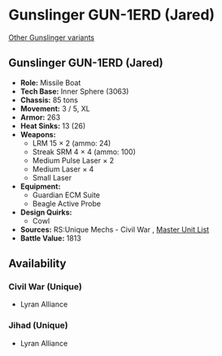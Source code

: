 # Gunslinger GUN-1ERD (Jared) 

[Other Gunslinger variants](../gunslinger.md) 

## Gunslinger GUN-1ERD (Jared) 

- **Role:** Missile Boat 
- **Tech Base:** Inner Sphere (3063) 
- **Chassis:** 85 tons 
- **Movement:** 3 / 5, XL 
- **Armor:** 263 
- **Heat Sinks:** 13 (26) 
- **Weapons:** 
  - LRM 15 × 2 (ammo: 24) 
  - Streak SRM 4 × 4 (ammo: 100) 
  - Medium Pulse Laser × 2 
  - Medium Laser × 4 
  - Small Laser 
- **Equipment:** 
  - Guardian ECM Suite 
  - Beagle Active Probe 
- **Design Quirks:** 
  - Cowl 
- **Sources:** RS:Unique Mechs - Civil War , [Master Unit List](http://masterunitlist.info/Unit/Details/1348) 
- **Battle Value:** 1813 

## Availability 

### Civil War (Unique) 

- Lyran Alliance 

### Jihad (Unique) 

- Lyran Alliance 

